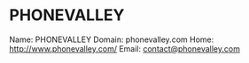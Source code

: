 
# PHONEVALLEY

Name: PHONEVALLEY
Domain: phonevalley.com
Home: http://www.phonevalley.com/
Email: contact@phonevalley.com
